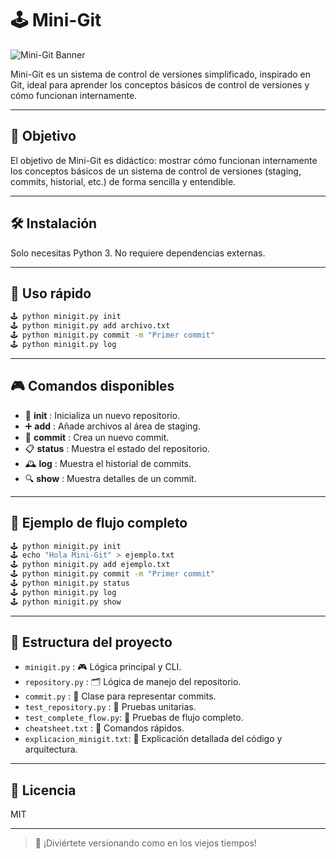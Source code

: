 # 🕹️ Mini-Git

![Mini-Git Banner](https://em-content.zobj.net/thumbs/120/microsoft/319/floppy-disk_1f4be.png)

Mini-Git es un sistema de control de versiones simplificado, inspirado en Git, ideal para aprender los conceptos básicos de control de versiones y cómo funcionan internamente.

---

## 🎯 Objetivo

El objetivo de Mini-Git es didáctico: mostrar cómo funcionan internamente los conceptos básicos de un sistema de control de versiones (staging, commits, historial, etc.) de forma sencilla y entendible.

---

## 🛠️ Instalación

Solo necesitas Python 3. No requiere dependencias externas.

---

## 🚀 Uso rápido

```sh
🕹️ python minigit.py init
🕹️ python minigit.py add archivo.txt
🕹️ python minigit.py commit -m "Primer commit"
🕹️ python minigit.py log
```

---

## 🎮 Comandos disponibles

- 🏁 **init**   : Inicializa un nuevo repositorio.
- ➕ **add**    : Añade archivos al área de staging.
- 💾 **commit** : Crea un nuevo commit.
- 📋 **status** : Muestra el estado del repositorio.
- 🕰️ **log**    : Muestra el historial de commits.
- 🔍 **show**   : Muestra detalles de un commit.

---

## 🧩 Ejemplo de flujo completo

```sh
🕹️ python minigit.py init
🕹️ echo "Hola Mini-Git" > ejemplo.txt
🕹️ python minigit.py add ejemplo.txt
🕹️ python minigit.py commit -m "Primer commit"
🕹️ python minigit.py status
🕹️ python minigit.py log
🕹️ python minigit.py show
```

---

## 📁 Estructura del proyecto

- `minigit.py`           : 🎮 Lógica principal y CLI.
- `repository.py`        : 🗂️ Lógica de manejo del repositorio.
- `commit.py`            : 💾 Clase para representar commits.
- `test_repository.py`   : 🧪 Pruebas unitarias.
- `test_complete_flow.py`: 🧪 Pruebas de flujo completo.
- `cheatsheet.txt`       : 📜 Comandos rápidos.
- `explicacion_minigit.txt`: 📖 Explicación detallada del código y arquitectura.

---

## 📝 Licencia

MIT

---

> 🎲 ¡Diviértete versionando como en los viejos tiempos!